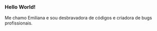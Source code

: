 ### Hello World!

Me chamo Emiliana e sou desbravadora de códigos e criadora de bugs profissionais.
